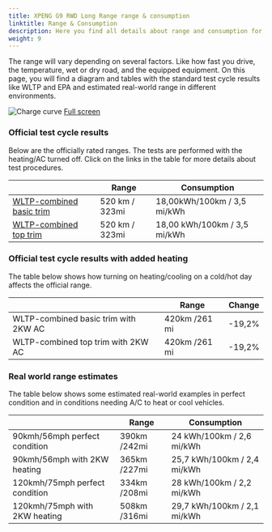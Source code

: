 ```yaml
---
title: XPENG G9 RWD Long Range range & consumption
linktitle: Range & Consumption
description: Here you find all details about range and consumption for XPENG G9 RWD Long Range.
weight: 9
---
```

<!-- markdownlint-disable MD033 -->

The range will vary depending on several factors. Like how fast you drive, the temperature, wet or dry road, and the equipped equipment. On this page, you will find a diagram and tables with the standard test cycle results like WLTP and EPA and estimated real-world range in different environments. 

![Charge curve](../range.svg  "Range information")
[Full screen](../range.svg)

### Official test cycle results

Below are the officially rated ranges. The tests are performed with the heating/AC turned off. Click on the links in the table for more details about test procedures. 

| | Range  | Consumption  |
|----|-----|------|
| [WLTP-combined basic trim](../../../../../guides/understandingrange/wltp/) | 520 km / 323mi |18,00kWh/100km / 3,5 mi/kWh | 
| [WLTP-combined top trim](../../../../../guides/understandingrange/wltp/) | 520 km / 323mi | 18,00 kWh/100km / 3,5 mi/kWh | 

### Official test cycle results with added heating

The table below shows how turning on heating/cooling on a cold/hot day affects the official range. 

| | Range  | Change  |
|----|-----|------|
| WLTP-combined basic trim with 2KW AC | 420km /261 mi | -19,2%|
| WLTP-combined top trim with 2KW AC | 420km /261 mi | -19,2%|

### Real world range estimates

The table below shows some estimated real-world examples in perfect condition and in conditions needing A/C to heat or cool vehicles. 

| | Range  | Consumption  |
|----|-----|------|
| 90kmh/56mph perfect condition | 390km /242mi| 24 kWh/100km / 2,6 mi/kWh |
| 90kmh/56mph with 2KW heating | 365km /227mi| 25,7 kWh/100km / 2,4 mi/kWh |
| 120kmh/75mph perfect condition | 334km /208mi| 28 kWh/100km / 2,2 mi/kWh |
| 120kmh/75mph with 2KW heating | 508km /316mi| 29,7 kWh/100km / 2,1 mi/kWh |
